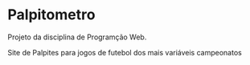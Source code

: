 # Palpitometro
Projeto da disciplina de Programção Web. 

Site de Palpites para jogos de futebol dos mais variáveis campeonatos 

